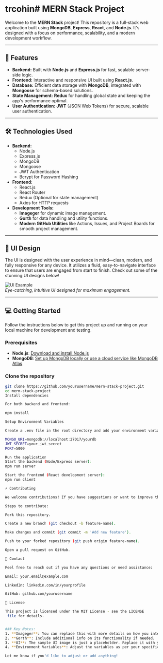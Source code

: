 # trcohin# MERN Stack Project

Welcome to the **MERN Stack** project! This repository is a full-stack web application built using **MongoDB**, **Express**, **React**, and **Node.js**. It's designed with a focus on performance, scalability, and a modern development workflow.

---

## 🚀 **Features**

- **Backend:** Built with **Node.js** and **Express.js** for fast, scalable server-side logic.
- **Frontend:** Interactive and responsive UI built using **React.js**.
- **Database:** Efficient data storage with **MongoDB**, integrated with **Mongoose** for schema-based solutions.
- **State Management:** **Redux** for handling global state and keeping the app's performance optimal.
- **User Authentication:** **JWT** (JSON Web Tokens) for secure, scalable user authentication.

---

## 🛠️ **Technologies Used**

- **Backend:**
  - Node.js
  - Express.js
  - MongoDB
  - Mongoose
  - JWT Authentication
  - Bcrypt for Password Hashing
- **Frontend:**
  - React.js
  - React Router
  - Redux (Optional for state management)
  - Axios for HTTP requests
- **Development Tools:**
  - **Imageger** for dynamic image management.
  - **Gorth** for data handling and utility functions.
  - **Modern GitHub Utilities** like Actions, Issues, and Project Boards for smooth project management.
  
---

## 🎨 **UI Design**

The UI is designed with the user experience in mind—clean, modern, and fully responsive for any device. It utilizes a fluid, easy-to-navigate interface to ensure that users are engaged from start to finish. Check out some of the stunning UI designs below!

![UI Example](https://via.placeholder.com/700x400.png)  
*Eye-catching, intuitive UI designed for maximum engagement.*

---

## 💻 **Getting Started**

Follow the instructions below to get this project up and running on your local machine for development and testing.

### Prerequisites

- **Node.js**: [Download and install Node.js](https://nodejs.org/)
- **MongoDB**: [Set up MongoDB locally or use a cloud service like MongoDB Atlas](https://www.mongodb.com/cloud/atlas)

### Clone the repository

```bash
git clone https://github.com/yourusername/mern-stack-project.git
cd mern-stack-project
Install dependencies

For both backend and frontend:

npm install

Setup Environment Variables

Create a .env file in the root directory and add your environment variables like MongoDB URI, JWT secrets, etc.

MONGO_URI=mongodb://localhost:27017/yourdb
JWT_SECRET=your_jwt_secret
PORT=5000

Run the application
Start the backend (Node/Express server):
npm run server

Start the frontend (React development server):
npm run client

⚡ Contributing

We welcome contributions! If you have suggestions or want to improve the project, feel free to fork it and create a pull request.

Steps to contribute:

Fork this repository.

Create a new branch (git checkout -b feature-name).

Make changes and commit (git commit -m 'Add new feature').

Push to your forked repository (git push origin feature-name).

Open a pull request on GitHub.

💬 Contact

Feel free to reach out if you have any questions or need assistance:

Email: your.email@example.com

LinkedIn: linkedin.com/in/yourprofile

GitHub: github.com/yourusername

📄 License

This project is licensed under the MIT License - see the LICENSE
 file for details.


### Key Notes:
1. **Imageger**: You can replace this with more details on how you integrate it into the app or any specific libraries for image handling that you use.
2. **Gorth**: Include additional info on its functionality if needed.
3. **UI**: The sample UI image is just a placeholder. Replace it with your actual screenshots or links to a demo site.
4. **Environment Variables**: Adjust the variables as per your specific app needs.

Let me know if you'd like to adjust or add anything!
